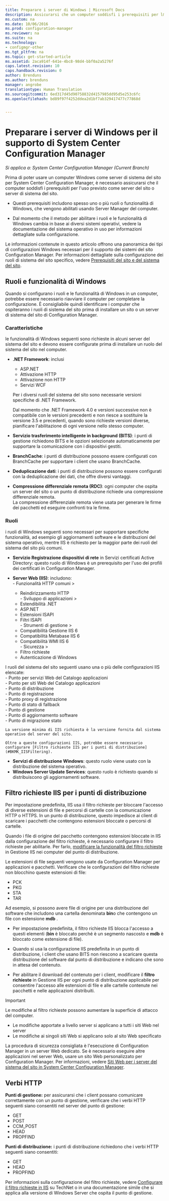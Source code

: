 ```yaml
---
title: Preparare i server di Windows | Microsoft Docs
description: Assicurarsi che un computer soddisfi i prerequisiti per l&quot;uso come server del sito o server di sistema del sito per System Center Configuration Manager.
ms.custom: na
ms.date: 10/06/2016
ms.prod: configuration-manager
ms.reviewer: na
ms.suite: na
ms.technology:
- configmgr-other
ms.tgt_pltfrm: na
ms.topic: get-started-article
ms.assetid: 2aca914f-641e-4bc8-98d4-bbf0a2a5276f
caps.latest.revision: 10
caps.handback.revision: 0
author: Brenduns
ms.author: brenduns
manager: angrobe
translationtype: Human Translation
ms.sourcegitcommit: 6ed317d45d90758832d4157985dd95d5e253c6fc
ms.openlocfilehash: bd89f97f4252ddea2d1bf7ab329417477c77868d


---
```

# <a name="prepare-windows-servers-to-support-system-center-configuration-manager"></a>Preparare i server di Windows per il supporto di System Center Configuration Manager

*Si applica a: System Center Configuration Manager (Current Branch)*

Prima di poter usare un computer Windows come server di sistema del sito per System Center Configuration Manager, è necessario assicurarsi che il computer soddisfi i prerequisiti per l'uso previsto come server del sito o server di sistema del sito.  

-   Questi prerequisiti includono spesso uno o più ruoli o funzionalità di Windows, che vengono abilitati usando Server Manager del computer.  

-   Dal momento che il metodo per abilitare i ruoli e le funzionalità di Windows cambia in base ai diversi sistemi operativi, vedere la documentazione del sistema operativo in uso per informazioni dettagliate sulla configurazione.  

Le informazioni contenute in questo articolo offrono una panoramica dei tipi di configurazioni Windows necessari per il supporto dei sistemi del sito Configuration Manager. Per informazioni dettagliate sulla configurazione dei ruoli di sistema del sito specifico, vedere [Prerequisiti del sito e del sistema del sito](/sccm/core/plan-design/configs/site-and-site-system-prerequisites).

##  <a name="a-namebkmkwinfeaturesa-windows-features-and-roles"></a><a name="BKMK_WinFeatures"></a> Ruoli e funzionalità di Windows  
 Quando si configurano i ruoli e le funzionalità di Windows in un computer, potrebbe essere necessario riavviare il computer per completare la configurazione. È consigliabile quindi identificare i computer che ospiteranno i ruoli di sistema del sito prima di installare un sito o un server di sistema del sito di Configuration Manager.
### <a name="features"></a>Caratteristiche  
 le funzionalità di Windows seguenti sono richieste in alcuni server del sistema del sito e devono essere configurate prima di installare un ruolo del sistema del sito nel computer.  

-   **.NET Framework**: inclusi  

    -   ASP.NET  
    -   Attivazione HTTP  
    -   Attivazione non HTTP   
    -   Servizi WCF  

    Per i diversi ruoli del sistema del sito sono necessarie versioni specifiche di .NET Framework.  

    Dal momento che .NET Framework 4.0 e versioni successive non è compatibile con le versioni precedenti e non riesce a sostituire la versione 3.5 e precedenti, quando sono richieste versioni diverse, pianificare l'abilitazione di ogni versione nello stesso computer.  

-   **Servizio trasferimento intelligente in background (BITS)**: i punti di gestione richiedono BITS e le opzioni selezionate automaticamente per supportare la comunicazione con i dispositivi gestiti.  

-   **BranchCache**: i punti di distribuzione possono essere configurati con BranchCache per supportare i client che usano BranchCache.  

-   **Deduplicazione dati**: i punti di distribuzione possono essere configurati con la deduplicazione dei dati, che offre diversi vantaggi.  

-   **Compressione differenziale remota (RDC)**: ogni computer che ospita un server del sito o un punto di distribuzione richiede una compressione differenziale remota.   
    La compressione differenziale remota viene usata per generare le firme dei pacchetti ed eseguire confronti tra le firme.  

### <a name="roles"></a>Ruoli  
 i ruoli di Windows seguenti sono necessari per supportare specifiche funzionalità, ad esempio gli aggiornamenti software e le distribuzioni del sistema operativo, mentre IIS è richiesto per la maggior parte dei ruoli del sistema del sito più comuni.  

 -   **Servizio Registrazione dispositivi di rete** in Servizi certificati Active Directory: questo ruolo di Windows è un prerequisito per l'uso dei profili dei certificati in Configuration Manager.  

 -   **Server Web (IIS)**: includono:  
    -   Funzionalità HTTP comuni >  
        -   Reindirizzamento HTTP  
    -   Sviluppo di applicazioni >  
        -   Estendibilità .NET  
        -   ASP.NET  
        -   Estensioni ISAPI  
        -   Filtri ISAPI  
    -   Strumenti di gestione >  
        -   Compatibilità Gestione IIS 6  
        -   Compatibilità Metabase IIS 6  
        -   Compatibilità WMI IIS 6  
    -   Sicurezza >  
        -   Filtro richieste  
        -   Autenticazione di Windows  

 I ruoli del sistema del sito seguenti usano una o più delle configurazioni IIS elencate:  
    -   Punto per servizi Web del Catalogo applicazioni  
    -   Punto per siti Web del Catalogo applicazioni  
    -   Punto di distribuzione  
    -   Punto di registrazione  
    -   Punto proxy di registrazione  
    -   Punto di stato di fallback  
    -   Punto di gestione  
    -   Punto di aggiornamento software  
    -   Punto di migrazione stato     

    La versione minima di IIS richiesta è la versione fornita dal sistema operativo del server del sito.  

    Oltre a queste configurazioni IIS, potrebbe essere necessario configurare [Filtro richieste IIS per i punti di distribuzione](#BKMK_IISFiltering).  

-   **Servizi di distribuzione Windows**: questo ruolo viene usato con la distribuzione del sistema operativo.  
-   **Windows Server Update Services**: questo ruolo è richiesto quando si distribuiscono gli aggiornamenti software.  

##  <a name="a-namebkmkiisfilteringa-iis-request-filtering-for-distribution-points"></a><a name="BKMK_IISFiltering"></a> Filtro richieste IIS per i punti di distribuzione  
 Per impostazione predefinita, IIS usa il filtro richieste per bloccare l'accesso di diverse estensioni di file e percorsi di cartelle con la comunicazione HTTP o HTTPS. In un punto di distribuzione, questo impedisce ai client di scaricare i pacchetti che contengono estensioni bloccate o percorsi di cartelle.  

 Quando i file di origine del pacchetto contengono estensioni bloccate in IIS dalla configurazione del filtro richieste, è necessario configurare il filtro richieste per abilitarle. Per farlo, [modificare la funzionalità del filtro richieste](https://technet.microsoft.com/library/hh831621.aspx) in Gestione IIS nei computer del punto di distribuzione.  

 Le estensioni di file seguenti vengono usate da Configuration Manager per applicazioni e pacchetti. Verificare che le configurazioni del filtro richieste non blocchino queste estensioni di file:  

-   PCK  
-   PKG  
-   STA  
-   TAR  

Ad esempio, si possono avere file di origine per una distribuzione del software che includono una cartella denominata **bin**o che contengono un file con estensione **mdb** .  

-   Per impostazione predefinita, il filtro richieste IIS blocca l'accesso a questi elementi (**bin** è bloccato perché è un segmento nascosto e **mdb** è bloccato come estensione di file).  

-   Quando si usa la configurazione IIS predefinita in un punto di distribuzione, i client che usano BITS non riescono a scaricare questa distribuzione del software dal punto di distribuzione e indicano che sono in attesa del contenuto.  

-   Per abilitare il download del contenuto per i client, modificare il **filtro richieste** in Gestione IIS per ogni punto di distribuzione applicabile per consentire l'accesso alle estensioni di file e alle cartelle contenute nei pacchetti e nelle applicazioni distribuiti.  

> [!IMPORTANT]  
>  Le modifiche al filtro richieste possono aumentare la superficie di attacco del computer.  
>   
>  -   Le modifiche apportate a livello server si applicano a tutti i siti Web nel server  
> -   Le modifiche ai singoli siti Web si applicano solo al sito Web specificato  
>   
>  La procedura di sicurezza consigliata è l'esecuzione di Configuration Manager in un server Web dedicato. Se è necessario eseguire altre applicazioni nel server Web, usare un sito Web personalizzato per Configuration Manager. Per informazioni, vedere [Siti Web per i server del sistema del sito in System Center Configuration Manager](../../../core/plan-design/network/websites-for-site-system-servers.md).  

## <a name="http-verbs"></a>Verbi HTTP
**Punti di gestione:** per assicurarsi che i client possano comunicare correttamente con un punto di gestione, verificare che i verbi HTTP seguenti siano consentiti nel server del punto di gestione:  
 - GET
 - POST
 - CCM_POST
 - HEAD
 - PROPFIND

**Punti di distribuzione:** i punti di distribuzione richiedono che i verbi HTTP seguenti siano consentiti:
 - GET
 - HEAD
 - PROPFIND

Per informazioni sulla configurazione del filtro richieste, vedere [Configurare il filtro richieste in IIS](https://technet.microsoft.com/library/hh831621.aspx#Verbs) su TechNet o in una documentazione simile che si applica alla versione di Windows Server che ospita il punto di gestione.



<!--HONumber=Dec16_HO3-->


